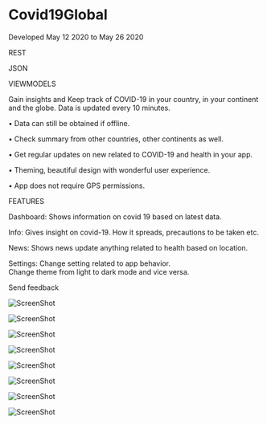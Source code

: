 # Covid19Global
Developed May 12 2020 to May 26 2020


REST 

JSON

VIEWMODELS

Gain insights and Keep track of COVID-19 in your country, in your continent and the globe. Data is updated every 10 minutes.

•	Data can still be obtained if offline.

•	Check summary from other countries, other continents as well.

•	Get regular updates on new related to COVID-19 and health in your app.

•	Theming, beautiful design with wonderful user experience.

•	App does not require GPS permissions.

FEATURES

Dashboard:
Shows information on covid 19 based on latest data.

Info:
Gives insight on covid-19. How it spreads, precautions to be taken etc. 

News:
Shows news update anything related to health based on location.

Settings:
Change setting related to app behavior.  
Change theme from light to dark mode and vice versa.

Send feedback 




![ScreenShot](https://github.com/commitware/Covid-19-Insight-tracker-Global/blob/master/screenshot%20(3).jpg)

![ScreenShot](https://github.com/commitware/Covid-19-Insight-tracker-Global/blob/master/screenshot%20(4).jpg)

![ScreenShot](https://github.com/commitware/Covid-19-Insight-tracker-Global/blob/master/screenshot%20(5).jpg)

![ScreenShot](https://github.com/commitware/Covid-19-Insight-tracker-Global/blob/master/screenshot%20(2).jpg)

![ScreenShot](https://github.com/commitware/Covid-19-Insight-tracker-Global/blob/master/screenshot%10(6).jpg)

![ScreenShot](https://github.com/commitware/Covid-19-Insight-tracker-Global/blob/master/screenshot%20(1).jpg)

![ScreenShot](https://github.com/commitware/Covid-19-Insight-tracker-Global/blob/master/screenshot%20(7).jpg)

![ScreenShot](https://github.com/commitware/Covid-19-Insight-tracker-Global/blob/master/screenshot%20(8).jpg)



